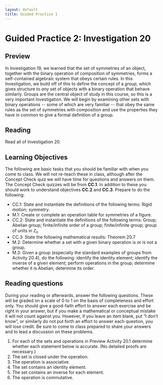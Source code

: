 ```yaml
---
layout: default
title: Guided Practice 1
---
```

# Guided Practice 2: Investigation 20

## Preview

In Investigation 19, we learned that the set of symmetries of an object, together with the binary operation of composition of symmetries, forms a self-contained algebraic system that obeys certain rules. In this Investigation, we build off of this to define the concept of a _group_, which gives structure to _any_ set of objects with a binary operation that behave similarly. Groups are the central object of study in this course, so this is a very important Investigation. We will begin by examining other sets with binary operations -- some of which are very familiar -- that obey the same rules as the set of symmetries with composition and use the properties they have in common to give a formal definition of a group.  
 
## Reading

Read all of Investigation 20. 

## Learning Objectives 

The following are basic tasks that you should be familiar with when you come to class. We will not re-teach these in class, although after the Concept Check quiz we will have time for questions and answers on them. The Concept Check quizzes will be from __CC.1__. In addition to these you should work to understand objectives __CC.2__ and __CC.3__. Prepare to do the following:

+ CC.1: State and instantiate the definitions of the following terms: Rigid motion; symmetry.
+ M.1: Create or complete an operation table for symmetries of a figure.
+ CC.2: State and instantiate the definitions of the following terms: Group; Abelian group; finite/infinite order of a group; finite/infinite group; group of units in $\mathbb{Z}_n$
+ CC.3: State the following mathematical results: Theorem 20.7
+ M.2: Determine whether a set with a given binary operation is or is not a group. 
+ M.3: Given a group (especially the standard examples of groups from Activity 20.4), do the following: identify the identity element; identify the inverse of a given element; perform operations in the group; determine whether it is Abelian; determine its order. 

## Reading questions

During your reading or afterwards, answer the following questions. These will be graded on a scale of 0 to 1 on the basis of completeness and effort only. You should give a good-faith effort to answer each exercise and be right in your answer, but if you make a mathematical or conceptual mistake it will not count against you. However, if you leave an item blank, put “I don’t know”, or similarly do not put forth an effort to answer each question, you will lose credit. Be sure to come to class prepared to share your answers and to lead a discussion on these problems.

1. For each of the sets and operations in Preview Activity 20.1 determine whether each statement below is accurate. (No detailed proofs are necessary.)
 1. The set is closed under the operation.
 2. The operation is associative.
 3. The set contains an identity element.
 4. The set contains an inverse for each element.
 5. The operation is commutative.

